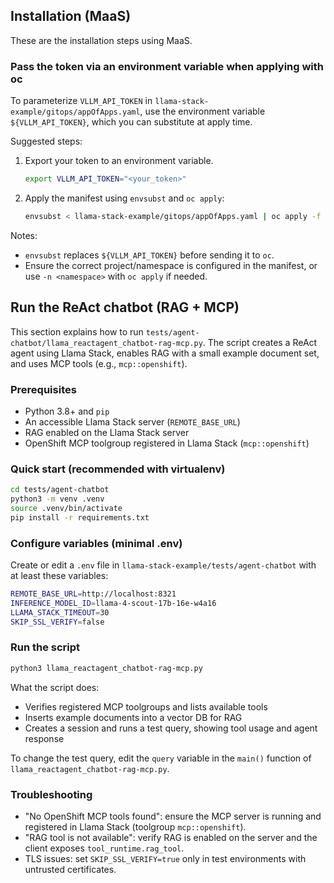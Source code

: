 ## Installation (MaaS)

These are the installation steps using MaaS.

### Pass the token via an environment variable when applying with oc

To parameterize `VLLM_API_TOKEN` in `llama-stack-example/gitops/appOfApps.yaml`, use the environment variable `${VLLM_API_TOKEN}`, which you can substitute at apply time.

Suggested steps:

1. Export your token to an environment variable.
   ```bash
   export VLLM_API_TOKEN="<your_token>"
   ```

2. Apply the manifest using `envsubst` and `oc apply`:
   ```bash
   envsubst < llama-stack-example/gitops/appOfApps.yaml | oc apply -f -
   ```

Notes:
- `envsubst` replaces `${VLLM_API_TOKEN}` before sending it to `oc`.
- Ensure the correct project/namespace is configured in the manifest, or use `-n <namespace>` with `oc apply` if needed.


## Run the ReAct chatbot (RAG + MCP)

This section explains how to run `tests/agent-chatbot/llama_reactagent_chatbot-rag-mcp.py`. The script creates a ReAct agent using Llama Stack, enables RAG with a small example document set, and uses MCP tools (e.g., `mcp::openshift`).

### Prerequisites

- Python 3.8+ and `pip`
- An accessible Llama Stack server (`REMOTE_BASE_URL`)
- RAG enabled on the Llama Stack server
- OpenShift MCP toolgroup registered in Llama Stack (`mcp::openshift`)

### Quick start (recommended with virtualenv)

```bash
cd tests/agent-chatbot
python3 -m venv .venv
source .venv/bin/activate
pip install -r requirements.txt
```

### Configure variables (minimal .env)

Create or edit a `.env` file in `llama-stack-example/tests/agent-chatbot` with at least these variables:

```bash
REMOTE_BASE_URL=http://localhost:8321
INFERENCE_MODEL_ID=llama-4-scout-17b-16e-w4a16
LLAMA_STACK_TIMEOUT=30
SKIP_SSL_VERIFY=false
```

### Run the script

```bash
python3 llama_reactagent_chatbot-rag-mcp.py
```

What the script does:
- Verifies registered MCP toolgroups and lists available tools
- Inserts example documents into a vector DB for RAG
- Creates a session and runs a test query, showing tool usage and agent response

To change the test query, edit the `query` variable in the `main()` function of `llama_reactagent_chatbot-rag-mcp.py`.

### Troubleshooting

- "No OpenShift MCP tools found": ensure the MCP server is running and registered in Llama Stack (toolgroup `mcp::openshift`).
- "RAG tool is not available": verify RAG is enabled on the server and the client exposes `tool_runtime.rag_tool`.
- TLS issues: set `SKIP_SSL_VERIFY=true` only in test environments with untrusted certificates.

